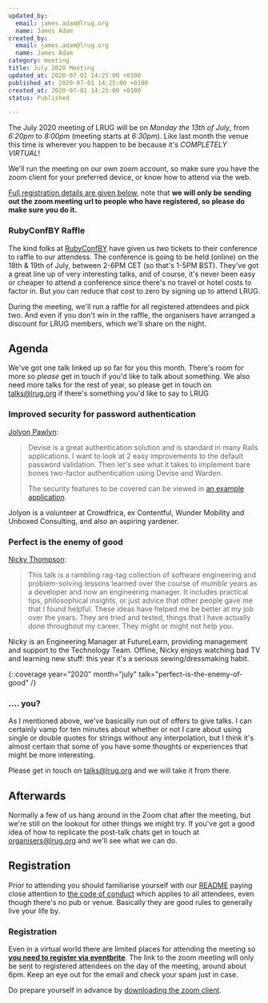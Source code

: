 ```yaml
---
updated_by:
  email: james.adam@lrug.org
  name: James Adam
created_by:
  email: james.adam@lrug.org
  name: James Adam
category: meeting
title: July 2020 Meeting
updated_at: 2020-07-01 14:25:00 +0100
published_at: 2020-07-01 14:25:00 +0100
created_at: 2020-07-01 14:25:00 +0100
status: Published

---
```


The July 2020 meeting of LRUG will be on *Monday the 13th of July*,
from _6:20pm_ to _8:00pm_ (meeting starts at _6:30pm_).  Like last
month the venue this time is wherever you happen to be because it's
_COMPLETELY VIRTUAL_!

We'll run the meeting on our own zoom account, so make sure you have
the zoom client for your preferred device, or know how to attend via
the web.

[Full registration details are given below](#july20registration), note
that **we will only be sending out the zoom meeting url to people who
have registered, so please do make sure you do it.**

### RubyConfBY Raffle

The kind folks at [RubyConfBY](https://rubyconference.by/) have given us _two_
tickets to their conference to raffle to our attendess. The conference is going
to be held (online) on the 18th & 19th of July, between 2-6PM CET (so that's
1-5PM BST). They've got a great line up of very interesting talks, and of
course, it's never been easy or cheaper to attend a conference since there's no
travel or hotel costs to factor in. But _you_ can reduce that cost to zero by
signing up to attend LRUG.

During the meeting, we'll run a raffle for all registered attendees and pick
two. And even if you don't win in the raffle, the organisers have arranged a
discount for LRUG members, which we'll share on the night.

Agenda
------

We've got one talk linked up so far for you this month.  There's room 
for more so _please_ get in touch if you'd like to talk about 
something. We also need more
talks for the rest of year, so please get in touch on [talks@lrug.org](mailto:talks@lrug.org)
if there's something you'd like to say to LRUG

### Improved security for password authentication

[Jolyon Pawlyn](https://twitter.com/jpawlyn):

> Devise is a great authentication solution and is standard in many Rails
> applications. I want to look at 2 easy improvements to the default password
> validation. Then let's see what it takes to implement bare bones two-factor
> authentication using Devise and Warden.
>
> The security features to be covered can be viewed in [an example
application](https://github.com/jpawlyn/secure-user-accounts#secure-user-accounts).

Jolyon is a volunteer at Crowdfrica, ex Contentful, Wunder Mobility and Unboxed
Consulting, and also an aspiring yardener.

### Perfect is the enemy of good

[Nicky Thompson](https://twitter.com/knotnicky):

> This talk is a rambling rag-tag collection of software engineering and
> problem-solving lessons learned over the course of *mumble* years as a
> developer and now an engineering manager. It includes practical tips,
> philosophical insights, or just advice that other people gave me that I
> found helpful. These ideas have helped me be better at my job over the
> years. They are tried and tested, things that I have actually done
> throughout my career. They might or might not help you.

Nicky is an Engineering Manager at FutureLearn, providing management and support to the Technology Team. Offline, Nicky enjoys watching bad TV and learning new stuff: this year it's a serious sewing/dressmaking habit.

{::coverage year="2020" month="july" talk="perfect-is-the-enemy-of-good" /}

### .... you?

As I mentioned above, we've basically run out of offers to give talks. I can
certainly vamp for ten minutes about whether or not I care about using single or
double quotes for strings without any interpolation, but I think it's almost
certain that some of you have some thoughts or experiences that might be more
interesting.

Please get in touch on [talks@lrug.org](mailto:talks@lrug.org) and we will take
it from there.

Afterwards
----------

Normally a few of us hang around in the Zoom chat after the meeting, but we're
still on the lookout for other things we might try. If you've got a good idea of
how to replicate the post-talk chats get in touch at
[organisers@lrug.org](mailto:organisers@lrug.org) and we'll see what we can do.

Registration <a name="july20registration">&nbsp;</a>
-----------------------------------------------------------

Prior to attending you should familiarise yourself with our [README](http://readme.lrug.org/)
paying close attention to [the code of conduct](http://readme.lrug.org/#code-of-conduct)
which applies to all attendees, even though there's no pub or venue.
Basically they are good rules to generally live your life by.

### Registration

Even in a virtual world there are limited places for attending the meeting
so **[you need to register via eventbrite][july2020-eventbrite]**.  The link to
the zoom meeting will only be sent to registered attendees on the day of
the meeting, around about 6pm.  Keep an eye out for the email and check
your spam just in case.

Do prepare yourself in advance by [downloading the zoom client](https://zoom.us/support/download).

[july2020-eventbrite]: https://www.eventbrite.com/e/lrug-july-2020-tickets-111959570088
